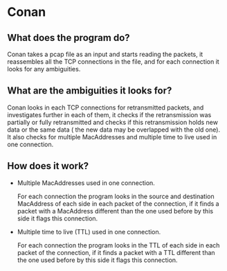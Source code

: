 # Conan

## What does the program do?
Conan takes a pcap file as an input and starts reading the packets, it reassembles all the TCP connections in the file, and for each connection it looks for any ambiguities.
## What are the ambiguities it looks for?
Conan looks in each TCP connections for retransmitted packets, and investigates further in each of them, it checks if the retransmission was partially or fully retransmitted and checks if this retransmission holds new data or the same data ( the new data may be overlapped with the old one). It also checks for multiple MacAddresses and multiple time to live used in one connection. 
## How does it work?
* Multiple MacAddresses used in one connection.
    
    For each connection the program looks in the source and destination MacAddress of each side in each packet of the connection, if it finds a packet with a MacAddress different than the one used before by this side it flags this connection.
* Multiple time to live (TTL) used in one connection.

    For each connection the program looks in the TTL of each side in each packet of the connection, if it finds a packet with a TTL different than the one used before by this side it flags this connection.